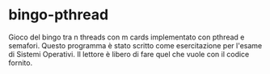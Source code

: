 # bingo-pthread
Gioco del bingo tra n threads con m cards implementato con pthread e semafori.
Questo programma è stato scritto come esercitazione per l'esame di Sistemi Operativi.
Il lettore è libero di fare quel che vuole con il codice fornito.
